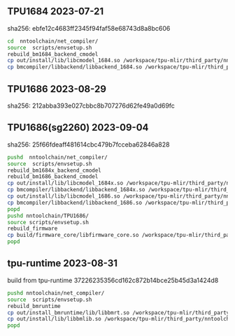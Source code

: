 ## TPU1684 2023-07-21
sha256: ebfe12c4683ff2345f94faf58e68743d8a8bc606

``` bash
cd  nntoolchain/net_compiler/
source  scripts/envsetup.sh
rebuild_bm1684_backend_cmodel
cp out/install/lib/libcmodel_1684.so /workspace/tpu-mlir/third_party/nntoolchain/lib/
cp bmcompiler/libbackend/libbackend_1684.so /workspace/tpu-mlir/third_party/nntoolchain/lib/
```

## TPU1686 2023-08-29
sha256: 212abba393e027cbbc8b707276d62fe49a0d69fc

## TPU1686(sg2260) 2023-09-04
sha256: 25f66fdeaff481614cbc479b7fcceba62846a828

``` bash
pushd  nntoolchain/net_compiler/
source  scripts/envsetup.sh
rebuild_bm1684x_backend_cmodel
rebuild_bm1686_backend_cmodel
cp out/install/lib/libcmodel_1684x.so /workspace/tpu-mlir/third_party/nntoolchain/lib/
cp bmcompiler/libbackend/libbackend_1684x.so /workspace/tpu-mlir/third_party/nntoolchain/lib/
cp out/install/lib/libcmodel_1686.so /workspace/tpu-mlir/third_party/nntoolchain/lib/
cp bmcompiler/libbackend/libbackend_1686.so /workspace/tpu-mlir/third_party/nntoolchain/lib/
popd
pushd nntoolchain/TPU1686/
source scripts/envsetup.sh
rebuild_firmware
cp build/firmware_core/libfirmware_core.so /workspace/tpu-mlir/third_party/nntoolchain/lib/libbm1684x_kernel_module.so
popd
```

## tpu-runtime 2023-08-31
build from tpu-runtime 37226235356cd162c872b14bce25b45d3a1424d8
``` bash
pushd nntoolchain/net_compiler/
source  scripts/envsetup.sh
rebuild_bmruntime
cp out/install_bmruntime/lib/libbmrt.so /workspace/tpu-mlir/third_party/nntoolchain/lib/
cp out/install/lib/libbmlib.so /workspace/tpu-mlir/third_party/nntoolchain/lib/
popd
```
